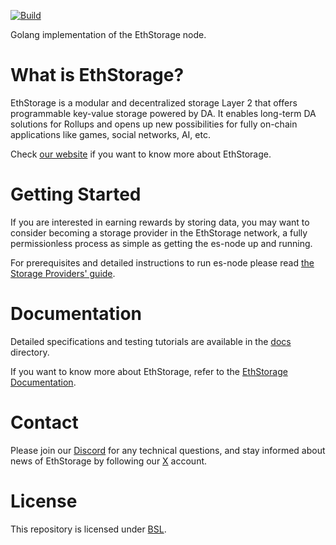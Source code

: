 [![Build](https://github.com/ethstorage/es-node/actions/workflows/alerting.yml/badge.svg)](https://github.com/ethstorage/es-node/actions)

Golang implementation of the EthStorage node.

# What is EthStorage?

EthStorage is a modular and decentralized storage Layer 2 that offers programmable key-value storage powered by DA. It enables long-term DA solutions for Rollups and opens up new possibilities for fully on-chain applications like games, social networks, AI, etc.

Check [our website](https://ethstorage.io/) if you want to know more about EthStorage.

# Getting Started

If you are interested in earning rewards by storing data, you may want to consider becoming a storage provider in the EthStorage network, a fully permissionless process as simple as getting the es-node up and running.

For prerequisites and detailed instructions to run es-node please read [the Storage Providers' guide](https://docs.ethstorage.io/storage-provider-guide).

# Documentation

Detailed specifications and testing tutorials are available in the [docs](./docs/) directory.

If you want to know more about EthStorage, refer to the [EthStorage Documentation](https://docs.ethstorage.io).

# Contact

Please join our [Discord](https://discord.com/invite/xhCwaMp7ps) for any technical questions, and stay informed about news of EthStorage by following our [X](https://x.com/EthStorage) account.

# License

This repository is licensed under [BSL](/LICENSE).
